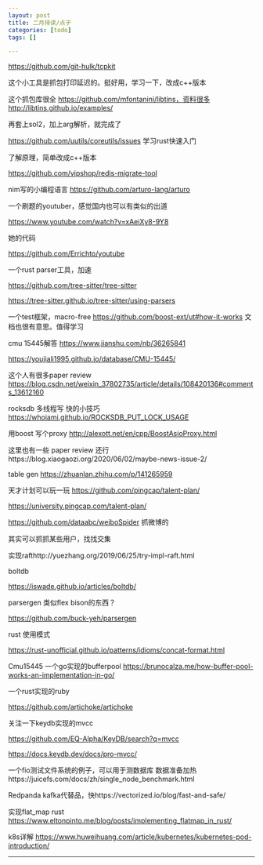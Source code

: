 ```yaml
---
layout: post
title: 二月待读/点子
categories: [todo]
tags: []

---
```


https://github.com/git-hulk/tcpkit

这个小工具是抓包打印延迟的。挺好用，学习一下，改成c++版本

这个抓包库很全 https://github.com/mfontanini/libtins，资料很多 http://libtins.github.io/examples/

再套上sol2，加上arg解析，就完成了

<!-- more -->



https://github.com/uutils/coreutils/issues 学习rust快速入门







了解原理，简单改成c++版本

 https://github.com/vipshop/redis-migrate-tool



nim写的小编程语言 https://github.com/arturo-lang/arturo




一个刷题的youtuber，感觉国内也可以有类似的出道

https://www.youtube.com/watch?v=xAeiXy8-9Y8

她的代码

https://github.com/Errichto/youtube	



一个rust parser工具，加速

https://github.com/tree-sitter/tree-sitter

https://tree-sitter.github.io/tree-sitter/using-parsers



一个test框架，macro-free https://github.com/boost-ext/ut#how-it-works 文档也很有意思。值得学习



cmu 15445解答 https://www.jianshu.com/nb/36265841

https://youjiali1995.github.io/database/CMU-15445/



这个人有很多paper review https://blog.csdn.net/weixin_37802735/article/details/108420136#comments_13612160



rocksdb 多线程写 快的小技巧 https://whoiami.github.io/ROCKSDB_PUT_LOCK_USAGE



用boost 写个proxy http://alexott.net/en/cpp/BoostAsioProxy.html



这里也有一些 paper review 还行https://blog.xiaogaozi.org/2020/06/02/maybe-news-issue-2/



table gen https://zhuanlan.zhihu.com/p/141265959



天才计划可以玩一玩 https://github.com/pingcap/talent-plan/

https://university.pingcap.com/talent-plan/





https://github.com/dataabc/weiboSpider 抓微博的

其实可以抓抓某些用户，找找交集

实现rafthttp://yuezhang.org/2019/06/25/try-impl-raft.html



boltdb

https://iswade.github.io/articles/boltdb/



parsergen 类似flex bison的东西？

https://github.com/buck-yeh/parsergen

rust 使用模式

https://rust-unofficial.github.io/patterns/idioms/concat-format.html



Cmu15445 一个go实现的bufferpool https://brunocalza.me/how-buffer-pool-works-an-implementation-in-go/



一个rust实现的ruby

https://github.com/artichoke/artichoke



关注一下keydb实现的mvcc

https://github.com/EQ-Alpha/KeyDB/search?q=mvcc

https://docs.keydb.dev/docs/pro-mvcc/



一个fio测试文件系统的例子，可以用于测数据库 数据准备加热https://juicefs.com/docs/zh/single_node_benchmark.html





Redpanda kafka代替品，快https://vectorized.io/blog/fast-and-safe/



实现flat_map rust https://www.eltonpinto.me/blog/posts/implementing_flatmap_in_rust/



k8s详解 https://www.huweihuang.com/article/kubernetes/kubernetes-pod-introduction/


---

